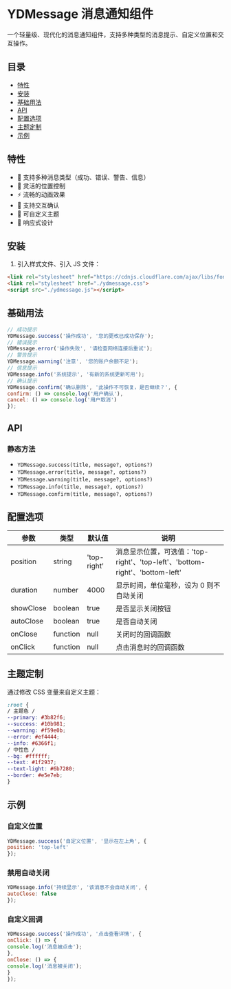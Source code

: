 # YDMessage 消息通知组件

一个轻量级、现代化的消息通知组件，支持多种类型的消息提示、自定义位置和交互操作。

## 目录

- [特性](#特性)
- [安装](#安装)
- [基础用法](#基础用法)
- [API](#api)
- [配置选项](#配置选项)
- [主题定制](#主题定制)
- [示例](#示例)

## 特性

- 🎨 支持多种消息类型（成功、错误、警告、信息）
- 📍 灵活的位置控制
- ⚡️ 流畅的动画效果
- 🎯 支持交互确认
- 🌈 可自定义主题
- 📱 响应式设计

## 安装

1. 引入样式文件、引入 JS 文件：

```html
<link rel="stylesheet" href="https://cdnjs.cloudflare.com/ajax/libs/font-awesome/6.0.0/css/all.min.css">
<link rel="stylesheet" href="./ydmessage.css">
<script src="./ydmessage.js"></script>
```



## 基础用法

```javascript
// 成功提示
YDMessage.success('操作成功', '您的更改已成功保存');
// 错误提示
YDMessage.error('操作失败', '请检查网络连接后重试');
// 警告提示
YDMessage.warning('注意', '您的账户余额不足');
// 信息提示
YDMessage.info('系统提示', '有新的系统更新可用');
// 确认提示
YDMessage.confirm('确认删除', '此操作不可恢复，是否继续？', {
confirm: () => console.log('用户确认'),
cancel: () => console.log('用户取消')
});
```



## API

### 静态方法

- `YDMessage.success(title, message?, options?)`
- `YDMessage.error(title, message?, options?)`
- `YDMessage.warning(title, message?, options?)`
- `YDMessage.info(title, message?, options?)`
- `YDMessage.confirm(title, message?, options?)`

## 配置选项

| 参数 | 类型 | 默认值 | 说明 |
|------|------|--------|------|
| position | string | 'top-right' | 消息显示位置，可选值：'top-right'、'top-left'、'bottom-right'、'bottom-left' |
| duration | number | 4000 | 显示时间，单位毫秒，设为 0 则不自动关闭 |
| showClose | boolean | true | 是否显示关闭按钮 |
| autoClose | boolean | true | 是否自动关闭 |
| onClose | function | null | 关闭时的回调函数 |
| onClick | function | null | 点击消息时的回调函数 |

## 主题定制

通过修改 CSS 变量来自定义主题：

```css
:root {
/ 主题色 /
--primary: #3b82f6;
--success: #10b981;
--warning: #f59e0b;
--error: #ef4444;
--info: #6366f1;
/ 中性色 /
--bg: #ffffff;
--text: #1f2937;
--text-light: #6b7280;
--border: #e5e7eb;
}
```



## 示例

### 自定义位置
```javascript
YDMessage.success('自定义位置', '显示在左上角', {
position: 'top-left'
});
```



### 禁用自动关闭
```javascript
YDMessage.info('持续显示', '该消息不会自动关闭', {
autoClose: false
});
```



### 自定义回调
```javascript
YDMessage.success('操作成功', '点击查看详情', {
onClick: () => {
console.log('消息被点击');
},
onClose: () => {
console.log('消息被关闭');
}
});
```


